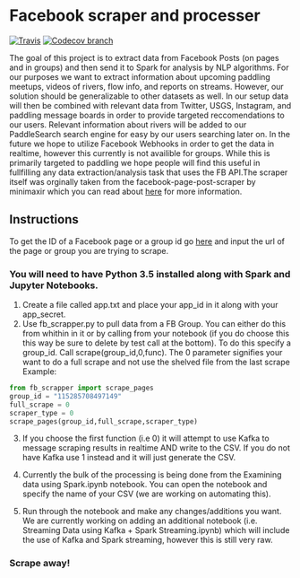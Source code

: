 # Facebook scraper and processer
[![Travis](https://travis-ci.org/isaacmg/fb_scraper.svg?branch=master)](https://travis-ci.org/isaacmg/fb_scraper)
[![Codecov branch](https://img.shields.io/codecov/c/github/isaacmg/fb_scraper.svg)]()

The goal of this project is to extract data from Facebook Posts (on pages and in groups) and then send it to Spark for analysis by NLP algorithms. For our purposes we want to extract information about upcoming paddling meetups, videos of rivers, flow info, and reports on streams. However, our solution should be generalizable to other datasets as well. In our setup data will then be combined with relevant data from Twitter, USGS, Instagram, and paddling message boards in order to provide targeted reccomendations to our users. Relevant information about rivers will be added to our PaddleSearch search engine for easy by our users searching later on. In the future we hope to utilize Facebook Webhooks in order to get the data in realtime, however this currently is not availible for groups. While this is primarily targeted to paddling we hope people will find this useful in fullfilling any data extraction/analysis task that uses the FB API.The scraper itself was orginally taken from the facebook-page-post-scraper by minimaxir which you can read about [here](https://github.com/minimaxir/acebook-page-post-scraper) for more information. 
## Instructions

To get the ID of a Facebook page or a group id go [here](https://lookup-id.com) and input the url of the page or group you are trying to scrape.

### You will need to have Python 3.5 installed along with Spark and Jupyter Notebooks.

1. Create a file called app.txt and place your app_id in it along with your app_secret.
2. Use fb_scrapper.py to pull data from a FB Group. You can either do this from whithin in it or by calling from your notebook (if you do choose this this way be sure to delete by test call at the bottom). To do this specify a group_id. Call scrape(group_id,0,func). The 0 parameter signifies your want to do a full scrape and not use the shelved file from the last scrape 
Example:
```python
from fb_scrapper import scrape_pages
group_id = "115285708497149"
full_scrape = 0
scraper_type = 0 
scrape_pages(group_id,full_scrape,scraper_type)
```
3. If you choose the first function (i.e 0) it will attempt to use Kafka to message scraping results in realtime AND write to the CSV. If you do not have Kafka use 1 instead and it will just generate the CSV.

4. Currently the bulk of the processing is being done from the Examining data using Spark.ipynb notebook. You can open the notebook and specify the name of your CSV (we are working on automating this).

5. Run through the notebook and make any changes/additions you want. We are currently working on adding an additional notebook (i.e. Streaming Data using Kafka + Spark Streaming.ipynb) which will include the use of Kafka and Spark streaming, however this is still very raw.
### Scrape away!
